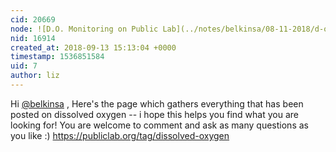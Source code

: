 ```yaml
---
cid: 20669
node: ![D.O. Monitoring on Public Lab](../notes/belkinsa/08-11-2018/d-o-monitoring-on-public-lab)
nid: 16914
created_at: 2018-09-13 15:13:04 +0000
timestamp: 1536851584
uid: 7
author: liz
---
```


Hi [@belkinsa](/profile/belkinsa) , Here's the page which gathers everything that has been posted on dissolved oxygen -- i hope this helps you find what you are looking for! You are welcome to comment and ask as many questions as you like :)
https://publiclab.org/tag/dissolved-oxygen